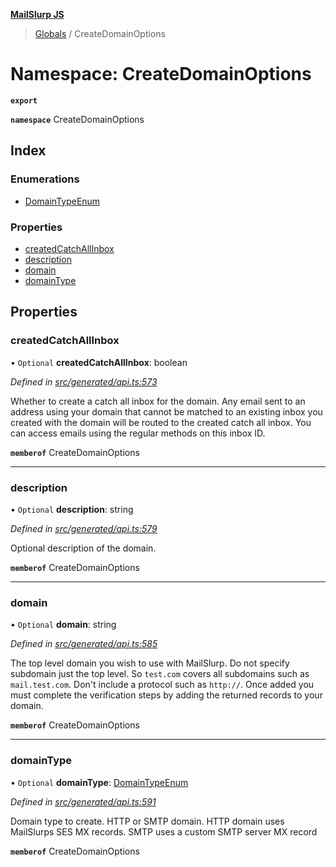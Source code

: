 **[MailSlurp JS](../README.md)**

> [Globals](../README.md) / CreateDomainOptions

# Namespace: CreateDomainOptions

**`export`** 

**`namespace`** CreateDomainOptions

## Index

### Enumerations

* [DomainTypeEnum](../enums/createdomainoptions.domaintypeenum.md)

### Properties

* [createdCatchAllInbox](createdomainoptions.md#createdcatchallinbox)
* [description](createdomainoptions.md#description)
* [domain](createdomainoptions.md#domain)
* [domainType](createdomainoptions.md#domaintype)

## Properties

### createdCatchAllInbox

• `Optional` **createdCatchAllInbox**: boolean

*Defined in [src/generated/api.ts:573](https://github.com/mailslurp/mailslurp-client/blob/aab6cee/src/generated/api.ts#L573)*

Whether to create a catch all inbox for the domain. Any email sent to an address using your domain that cannot be matched to an existing inbox you created with the domain will be routed to the created catch all inbox. You can access emails using the regular methods on this inbox ID.

**`memberof`** CreateDomainOptions

___

### description

• `Optional` **description**: string

*Defined in [src/generated/api.ts:579](https://github.com/mailslurp/mailslurp-client/blob/aab6cee/src/generated/api.ts#L579)*

Optional description of the domain.

**`memberof`** CreateDomainOptions

___

### domain

• `Optional` **domain**: string

*Defined in [src/generated/api.ts:585](https://github.com/mailslurp/mailslurp-client/blob/aab6cee/src/generated/api.ts#L585)*

The top level domain you wish to use with MailSlurp. Do not specify subdomain just the top level. So `test.com` covers all subdomains such as `mail.test.com`. Don't include a protocol such as `http://`. Once added you must complete the verification steps by adding the returned records to your domain.

**`memberof`** CreateDomainOptions

___

### domainType

• `Optional` **domainType**: [DomainTypeEnum](../enums/createdomainoptions.domaintypeenum.md)

*Defined in [src/generated/api.ts:591](https://github.com/mailslurp/mailslurp-client/blob/aab6cee/src/generated/api.ts#L591)*

Domain type to create. HTTP or SMTP domain. HTTP domain uses MailSlurps SES MX records. SMTP uses a custom SMTP server MX record

**`memberof`** CreateDomainOptions
